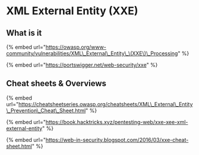 # XML External Entity \(XXE\)

## What is it <a id="what-is-it"></a>

{% embed url="https://owasp.org/www-community/vulnerabilities/XML\_External\_Entity\_\(XXE\)\_Processing" %}

{% embed url="https://portswigger.net/web-security/xxe" %}

## Cheat sheets & Overviews

{% embed url="https://cheatsheetseries.owasp.org/cheatsheets/XML\_External\_Entity\_Prevention\_Cheat\_Sheet.html" %}

{% embed url="https://book.hacktricks.xyz/pentesting-web/xxe-xee-xml-external-entity" %}

{% embed url="https://web-in-security.blogspot.com/2016/03/xxe-cheat-sheet.html" %}



